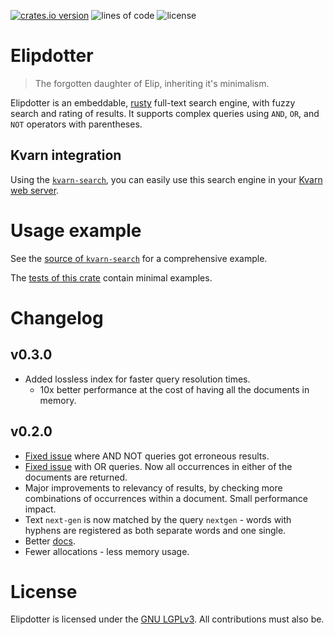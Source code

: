 [![crates.io version](https://img.shields.io/crates/v/elipdotter)](https://crates.io/crates/elipdotter)
![lines of code](https://img.shields.io/tokei/lines/github/Icelk/elipdotter)
![license](https://img.shields.io/github/license/Icelk/elipdotter)

# Elipdotter

> The forgotten daughter of Elip, inheriting it's minimalism.

Elipdotter is an embeddable, [rusty](https://rust-lang.org) full-text search engine, with fuzzy search and rating of results.
It supports complex queries using `AND`, `OR`, and `NOT` operators with parentheses.

## Kvarn integration

Using the [`kvarn-search`](https://github.com/Icelk/kvarn-search),
you can easily use this search engine in your [Kvarn web server](https://kvarn.org).

# Usage example

See the [source of `kvarn-search`](https://github.com/Icelk/kvarn-search/tree/main/src/)
for a comprehensive example.

The [tests of this crate](https://github.com/Icelk/elipdotter/tree/main/tests/)
contain minimal examples.

# Changelog

## v0.3.0

-   Added lossless index for faster query resolution times.
    -   10x better performance at the cost of having all the documents in memory.

## v0.2.0

-   [Fixed issue](https://github.com/Icelk/elipdotter/commit/7ab071c) where AND NOT queries got erroneous results.
-   [Fixed issue](https://github.com/Icelk/elipdotter/commit/51370f7) with OR queries. Now all occurrences in either of the documents are returned.
-   Major improvements to relevancy of results, by checking more combinations of occurrences within a document. Small performance impact.
-   Text `next-gen` is now matched by the query `nextgen` - words with hyphens are registered as both separate words and one single.
-   Better [docs](https://doc.icelk.dev/elipdotter/elipdotter/).
-   Fewer allocations - less memory usage.

# License

Elipdotter is licensed under the [GNU LGPLv3](COPYING).
All contributions must also be.
